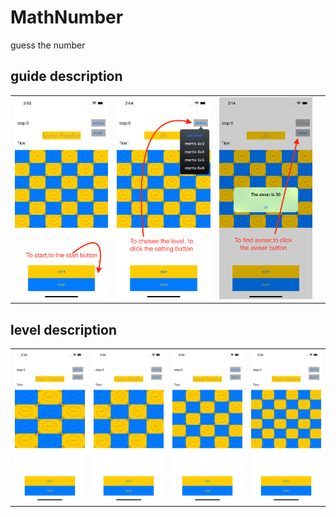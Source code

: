 # MathNumber
guess the number

## guide description
|||||
|--|--|--|--|
| <img src="https://github.com/grataZhang/MathNumber/blob/main/version_1/h1.png" width="200"/> | <img src="https://github.com/grataZhang/MathNumber/blob/main/version_1/h2.png" width="200"/> | <img src="https://github.com/grataZhang/MathNumber/blob/main/version_1/h3.png" width="200"/> |  | 
## level description

|||||
|--|--|--|--|
| <img src="https://github.com/grataZhang/MathNumber/blob/main/version_1/4*3.png" width="200"/> | <img src="https://github.com/grataZhang/MathNumber/blob/main/version_1/4*4.png" width="200"/> | <img src="https://github.com/grataZhang/MathNumber/blob/main/version_1/5*5.png" width="200"/> |   <img src="https://github.com/grataZhang/MathNumber/blob/main/version_1/6*6.png" width="200"/> | 
